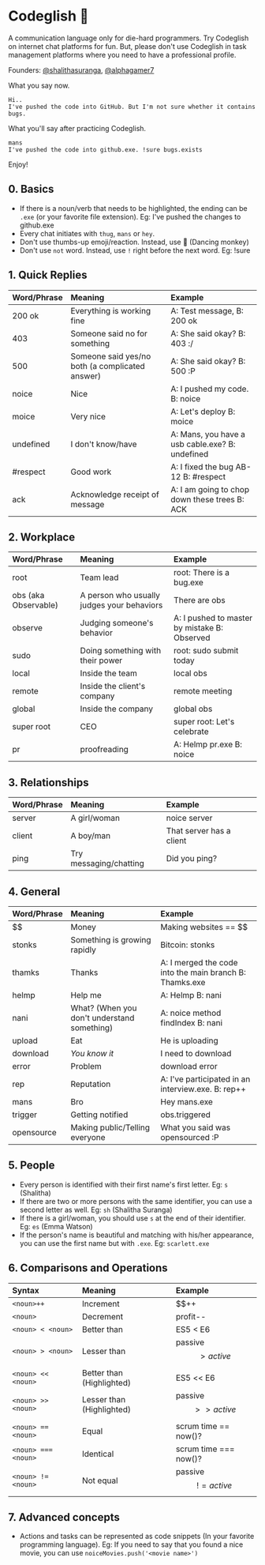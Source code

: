# Codeglish 🐒
A communication language only for die-hard programmers. Try Codeglish on internet chat platforms for fun. But, please don't use Codeglish in task management platforms where you need to have a professional profile.

Founders: [@shalithasuranga](https://github.com/shalithasuranga), [@alphagamer7](https://github.com/alphagamer7)

What you say now.
```
Hi.. 
I've pushed the code into GitHub. But I'm not sure whether it contains bugs.
```

What you'll say after practicing Codeglish.

```
mans
I've pushed the code into github.exe. !sure bugs.exists
```

Enjoy!

## 0. Basics

- If there is a noun/verb that needs to be highlighted, the ending can be `.exe` (or your favorite file extension). Eg: I've pushed the changes to github.exe
- Every chat initiates with `thug`, `mans` or `hey`.
- Don't use thumbs-up emoji/reaction. Instead, use 🐒 (Dancing monkey)
- Don't use `not` word. Instead, use `!` right before the next word. Eg: !sure


## 1. Quick Replies

| Word/Phrase      | Meaning     | Example |
| :----------- | :----------- | :----------
| 200 ok      | Everything is working fine       |  A: Test message, B: 200 ok |
| 403   | Someone said no for something        | A: She said okay? B: 403 :/ |
| 500   | Someone said yes/no both (a complicated answer)        | A: She said okay? B: 500 :P |
| noice | Nice | A: I pushed my code. B: noice |
| moice | Very nice | A: Let's deploy B: moice |
| undefined | I don't know/have | A: Mans, you have a usb cable.exe? B: undefined |
| #respect | Good work | A: I fixed the bug AB-12 B: #respect |
| ack | Acknowledge receipt of message | A: I am going to chop down these trees B: ACK |

## 2. Workplace

| Word/Phrase      | Meaning     | Example |
| :----------- | :----------- | :----------
| root     | Team lead     |  root: There is a bug.exe |
| obs (aka Observable)   | A person who usually judges your behaviors      | There are obs |
| observe | Judging someone's behavior | A: I pushed to master by mistake B: Observed |
| sudo | Doing something with their power | root: sudo submit today  |
| local | Inside the team | local obs |
| remote | Inside the client's company | remote meeting |
| global | Inside the company | global obs |
| super root | CEO | super root: Let's celebrate |
| pr | proofreading | A: Helmp pr.exe B: noice |


## 3. Relationships

| Word/Phrase      | Meaning     | Example |
| :----------- | :----------- | :----------
| server     | A girl/woman      |  noice server |
| client   | A boy/man       | That server has a client |
| ping | Try messaging/chatting | Did you ping? |


## 4. General

| Word/Phrase      | Meaning     | Example |
| :----------- | :----------- | :----------
| $$     | Money      |  Making websites == $$ |
| stonks   | Something is growing rapidly      | Bitcoin: stonks |
| thamks | Thanks | A: I merged the code into the main branch B: Thamks.exe |
| helmp | Help me | A: Helmp B: nani |
| nani | What? (When you don't understand something) | A: noice method findIndex B: nani |
| upload | Eat | He is uploading |
| download | *You know it* | I need to download |
| error | Problem | download error |
| rep | Reputation | A: I've participated in an interview.exe. B: rep++  |
| mans | Bro | Hey mans.exe |
| trigger | Getting notified | obs.triggered |
| opensource | Making public/Telling everyone| What you said was opensourced :P |

## 5. People

- Every person is identified with their first name's first letter. Eg: `s` (Shalitha)
- If there are two or more persons with the same identifier, you can use a second letter as well. Eg: `sh` (Shalitha Suranga)
- If there is a girl/woman, you should use `s` at the end of their identifier. Eg: `es` (Emma Watson)
- If the person's name is beautiful and matching with his/her appearance, you can use the first name but with `.exe`. Eg: `scarlett.exe`


## 6. Comparisons and Operations 

| Syntax     | Meaning     | Example |
| :----------- | :----------- | :----------
| `<noun>++`     | Increment      |  $$++ |
| `<noun>`   | Decrement      | profit-- |
| `<noun> < <noun>` | Better than | ES5 < E6 |
| `<noun> > <noun>` | Lesser than | passive $$ > active $$  |
| `<noun> << <noun>` | Better than (Highlighted) | ES5 << E6 |
| `<noun> >> <noun>` | Lesser than (Highlighted) | passive $$ >> active $$  |
| `<noun> == <noun>` | Equal | scrum time == now()? |
| `<noun> === <noun>` | Identical | scrum time === now()? |
| `<noun> != <noun>` | Not equal | passive $$ != active $$ |


## 7. Advanced concepts

- Actions and tasks can be represented as code snippets (In your favorite programming language).
  Eg: If you need to say that you found a nice movie, you can use `noiceMovies.push('<movie name>')`


